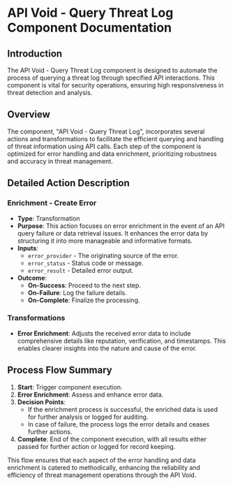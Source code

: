 # API Void - Query Threat Log Component Documentation

## Introduction
The API Void - Query Threat Log component is designed to automate the process of querying a threat log through specified API interactions. This component is vital for security operations, ensuring high responsiveness in threat detection and analysis.

## Overview
The component, "API Void - Query Threat Log", incorporates several actions and transformations to facilitate the efficient querying and handling of threat information using API calls. Each step of the component is optimized for error handling and data enrichment, prioritizing robustness and accuracy in threat management.

## Detailed Action Description

### Enrichment - Create Error
- **Type**: Transformation
- **Purpose**: This action focuses on error enrichment in the event of an API query failure or data retrieval issues. It enhances the error data by structuring it into more manageable and informative formats.
- **Inputs**:
  - `error_provider` - The originating source of the error.
  - `error_status` - Status code or message.
  - `error_result` - Detailed error output.
- **Outcome**:
  - **On-Success**: Proceed to the next step.
  - **On-Failure**: Log the failure details.
  - **On-Complete**: Finalize the processing.

### Transformations
- **Error Enrichment**: Adjusts the received error data to include comprehensive details like reputation, verification, and timestamps. This enables clearer insights into the nature and cause of the error.

## Process Flow Summary
1. **Start**: Trigger component execution.
2. **Error Enrichment**: Assess and enhance error data.
3. **Decision Points**:
   - If the enrichment process is successful, the enriched data is used for further analysis or logged for auditing.
   - In case of failure, the process logs the error details and ceases further actions.
4. **Complete**: End of the component execution, with all results either passed for further action or logged for record keeping.

This flow ensures that each aspect of the error handling and data enrichment is catered to methodically, enhancing the reliability and efficiency of threat management operations through the API Void.

